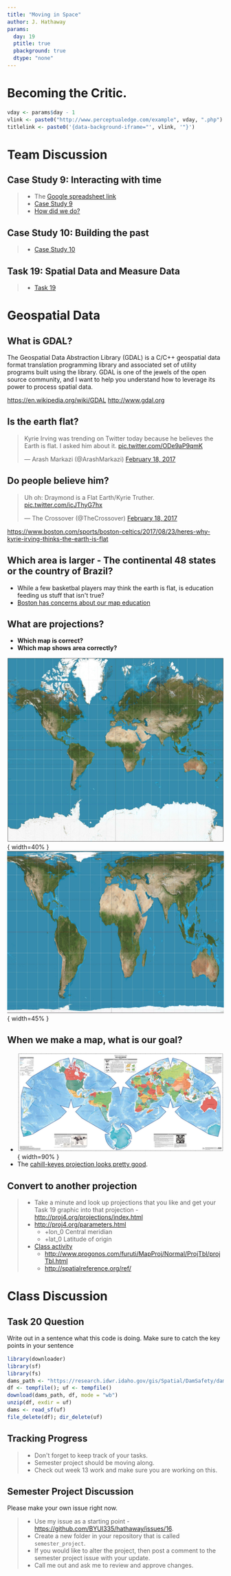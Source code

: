 ```yaml
---
title: "Moving in Space"
author: J. Hathaway
params:
  day: 19
  ptitle: true
  pbackground: true
  dtype: "none"
---
```





# Becoming the Critic.


```r
vday <- params$day - 1
vlink <- paste0("http://www.perceptualedge.com/example", vday, ".php")
titlelink <- paste0('{data-background-iframe="', vlink, '"}')
```










# Team Discussion



## Case Study 9: Interacting with time

> - The [Google spreadsheet link](https://docs.google.com/spreadsheets/d/1MQtkBWuxla9wITp0BzUTCjbmlvi9j9EiDLIXw7K3UBE/edit?usp=sharing)
> - [Case Study 9](https://byuistats.github.io/M335/weekly_projects/cs09_details.html)
> - [How did we do?](https://github.com/BYUI335/hathaway)




## Case Study 10: Building the past
> - [Case Study 10](https://byuistats.github.io/M335/weekly_projects/cs10_details.html)




## Task 19: Spatial Data and Measure Data
> - [Task 19](https://byuistats.github.io/M335/class_tasks/task19_details.html)










# Geospatial Data

## What is GDAL?

The Geospatial Data Abstraction Library (GDAL) is a C/C++ geospatial data format translation programming library and associated set of utility programs built using the library. GDAL is one of the jewels of the open source community, and I want to help you understand how to leverage its power to process spatial data. 

https://en.wikipedia.org/wiki/GDAL
http://www.gdal.org

## Is the earth flat?

<blockquote class="twitter-video" data-lang="en"><p lang="en" dir="ltr">Kyrie Irving was trending on Twitter today because he believes the Earth is flat. I asked him about it. <a href="https://t.co/ODe9aP9qmK">pic.twitter.com/ODe9aP9qmK</a></p>&mdash; Arash Markazi (@ArashMarkazi) <a href="https://twitter.com/ArashMarkazi/status/832770937078571008?ref_src=twsrc%5Etfw">February 18, 2017</a></blockquote>
<script async src="https://platform.twitter.com/widgets.js" charset="utf-8"></script>

## Do people believe him?

<blockquote class="twitter-video" data-lang="en"><p lang="en" dir="ltr">Uh oh: Draymond is a Flat Earth/Kyrie Truther. <a href="https://t.co/icJThyG7hx">pic.twitter.com/icJThyG7hx</a></p>&mdash; The Crossover (@TheCrossover) <a href="https://twitter.com/TheCrossover/status/833014995583643649?ref_src=twsrc%5Etfw">February 18, 2017</a></blockquote>
<script async src="https://platform.twitter.com/widgets.js" charset="utf-8"></script>

https://www.boston.com/sports/boston-celtics/2017/08/23/heres-why-kyrie-irving-thinks-the-earth-is-flat

## Which area is larger - The continental 48 states or the country of Brazil?

- While a few basketbal players may think the earth is flat, is education feeding us stuff that isn't true?
- [Boston has concerns about our map education](https://www.theguardian.com/education/2017/mar/19/boston-public-schools-world-map-mercator-peters-projection)

## What are projections?

* **Which map is correct?**
* **Which map shows area correctly?**

![](../images/mercator.jpg){ width=40% } ![](../images/gall-peters.png){ width=45% } 

## When we make a map, what is our goal?

* ![](../images/cahill-keyes.jpg){ width=90% }
* The [cahill-keyes projection looks pretty good](https://xkcd.com/977/).

## Convert to another projection

> * Take a minute and look up projections that you like and get your Task 19 graphic into that projection - http://proj4.org/projections/index.html
> * http://proj4.org/parameters.html
>     * +lon_0     Central meridian
>     * +lat_0     Latitude of origin
> * [Class activity](../spatial_class.html) 
>     * http://www.progonos.com/furuti/MapProj/Normal/ProjTbl/projTbl.html
>     * http://spatialreference.org/ref/

# Class Discussion

## Task 20 Question

Write out in a sentence what this code is doing. Make sure to catch the key points in your sentence


```r
library(downloader)
library(sf)
library(fs)
dams_path <- "https://research.idwr.idaho.gov/gis/Spatial/DamSafety/dam.zip"
df <- tempfile(); uf <- tempfile()
download(dams_path, df, mode = "wb")
unzip(df, exdir = uf)
dams <- read_sf(uf)
file_delete(df); dir_delete(uf)
```

## Tracking Progress

> - Don't forget to keep track of your tasks.
> - Semester project should be moving along.
> - Check out week 13 work and make sure you are working on this.

## Semester Project Discussion

Please make your own issue right now.

> - Use my issue as a starting point - <https://github.com/BYUI335/hathaway/issues/16>.
> - Create a new folder in your repository that is called `semester_project`.
> - If you would like to alter the project, then post a comment to the semester project issue with your update.
> - Call me out and ask me to review and approve changes.

